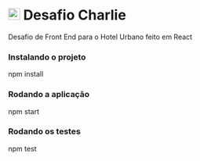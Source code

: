 # <img src="https://avatars1.githubusercontent.com/u/7063040?v=4&s=200.jpg" alt="HU" width="24" /> Desafio Charlie

Desafio de Front End para o Hotel Urbano feito em React

### Instalando o projeto

npm install

### Rodando a aplicação

npm start

### Rodando os testes

npm test
